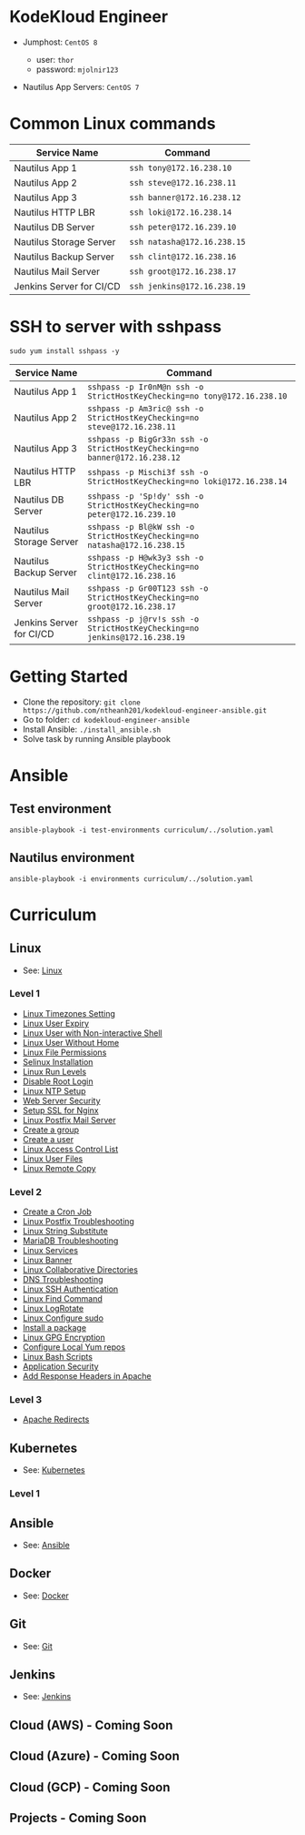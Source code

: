 # KodeKloud Engineer

- Jumphost: `CentOS 8`

    - user: `thor`
    - password: `mjolnir123`

- Nautilus App Servers: `CentOS 7`

# Common Linux commands

| Service Name             | Command                     |
|--------------------------|-----------------------------|
| Nautilus App 1           | `ssh tony@172.16.238.10`    |
| Nautilus App 2           | `ssh steve@172.16.238.11`   |
| Nautilus App 3           | `ssh banner@172.16.238.12`  |
| Nautilus HTTP LBR        | `ssh loki@172.16.238.14`    |
| Nautilus DB Server       | `ssh peter@172.16.239.10`   |
| Nautilus Storage Server  | `ssh natasha@172.16.238.15` |
| Nautilus Backup Server   | `ssh clint@172.16.238.16`   |
| Nautilus Mail Server     | `ssh groot@172.16.238.17`   |
| Jenkins Server for CI/CD | `ssh jenkins@172.16.238.19` |

# SSH to server with sshpass

`sudo yum install sshpass -y`

| Service Name             | Command                                                                    |
|--------------------------|----------------------------------------------------------------------------|
| Nautilus App 1           | `sshpass -p Ir0nM@n ssh -o StrictHostKeyChecking=no tony@172.16.238.10`    |
| Nautilus App 2           | `sshpass -p Am3ric@ ssh -o StrictHostKeyChecking=no steve@172.16.238.11`   |
| Nautilus App 3           | `sshpass -p BigGr33n ssh -o StrictHostKeyChecking=no banner@172.16.238.12` |
| Nautilus HTTP LBR        | `sshpass -p Mischi3f ssh -o StrictHostKeyChecking=no loki@172.16.238.14`   |
| Nautilus DB Server       | `sshpass -p 'Sp!dy' ssh -o StrictHostKeyChecking=no peter@172.16.239.10`   |
| Nautilus Storage Server  | `sshpass -p Bl@kW ssh -o StrictHostKeyChecking=no natasha@172.16.238.15`   |
| Nautilus Backup Server   | `sshpass -p H@wk3y3 ssh -o StrictHostKeyChecking=no clint@172.16.238.16`   |
| Nautilus Mail Server     | `sshpass -p Gr00T123 ssh -o StrictHostKeyChecking=no groot@172.16.238.17`  |
| Jenkins Server for CI/CD | `sshpass -p j@rv!s ssh -o StrictHostKeyChecking=no jenkins@172.16.238.19`  |

# Getting Started

- Clone the repository: `git clone https://github.com/ntheanh201/kodekloud-engineer-ansible.git`
- Go to folder: `cd kodekloud-engineer-ansible`
- Install Ansible: `./install_ansible.sh`
- Solve task by running Ansible playbook

# Ansible

## Test environment

`ansible-playbook -i test-environments curriculum/../solution.yaml`

## Nautilus environment

`ansible-playbook -i environments curriculum/../solution.yaml`

# Curriculum

## Linux

- See: [Linux](/curriculum/linux)

### Level 1

- [Linux Timezones Setting](/curriculum/linux/level-1/linux-timezones-setting/)
- [Linux User Expiry](/curriculum/linux/level-1/linux-user-expiry/)
- [Linux User with Non-interactive Shell](/curriculum/linux/level-1/linux-user-with-non-interactive-shell/)
- [Linux User Without Home](/curriculum/linux/level-1/linux-user-without-home/)
- [Linux File Permissions](/curriculum/linux/level-1/linux-file-permissions/)
- [Selinux Installation](/curriculum/linux/level-1/selinux-installation/)
- [Linux Run Levels](/curriculum/linux/level-1/linux-run-levels/)
- [Disable Root Login](/curriculum/linux/level-1/disable-root-login/)
- [Linux NTP Setup](/curriculum/linux/level-1/linux-ntp-setup/)
- [Web Server Security](/curriculum/linux/level-1/web-server-security)
- [Setup SSL for Nginx](/curriculum/linux/level-1/setup-ssl-nginx/)
- [Linux Postfix Mail Server](/curriculum/linux/level-1/linux-postfix-mail-server/)
- [Create a group](/curriculum/linux/level-1/create-a-group/)
- [Create a user](/curriculum/linux/level-1/create-a-user/)
- [Linux Access Control List](/curriculum/linux/level-1/linux-access-control-list/)
- [Linux User Files](/curriculum/linux/level-1/linux-user-files/)
- [Linux Remote Copy](/curriculum/linux/level-1/linux-remote-copy/)

### Level 2

- [Create a Cron Job](/curriculum/linux/level-2/create-a-cron-job/)
- [Linux Postfix Troubleshooting](/curriculum/linux/level-2/linux-postfix-troubleshooting/)
- [Linux String Substitute](/curriculum/linux/level-2/linux-string-substitute/)
- [MariaDB Troubleshooting](/curriculum/linux/level-2/mariadb-troubleshooting/)
- [Linux Services](/curriculum/linux/level-2/linux-services/)
- [Linux Banner](/curriculum/linux/level-2/linux-banner)
- [Linux Collaborative Directories](/curriculum/linux/level-2/linux-collaborative-directories/)
- [DNS Troubleshooting](/curriculum/linux/level-2/dns-troubleshooting/)
- [Linux SSH Authentication](/curriculum/linux/level-2/linux-ssh-authentication/)
- [Linux Find Command](/curriculum/linux/level-2/linux-find-command/)
- [Linux LogRotate](/curriculum/linux/level-2/linux-log-rotate/)
- [Linux Configure sudo](/curriculum/linux/level-2/linux-configure-sudo/)
- [Install a package](/curriculum/linux/level-2/install-a-package/)
- [Linux GPG Encryption](/curriculum/linux/level-2/linux-gpg-encryption/)
- [Configure Local Yum repos](/curriculum/linux/level-2/configure-local-yum-repos/)
- [Linux Bash Scripts](/curriculum/linux/level-2/linux-bash-scripts)
- [Application Security](/curriculum/linux/level-2/application-security/)
- [Add Response Headers in Apache](/curriculum/linux/level-2/add-response-headers-in-apache)

### Level 3

- [Apache Redirects](/curriculum/linux/level-3/apache-redirects/)

## Kubernetes

- See: [Kubernetes](/curriculum/kubernetes)

### Level 1

## Ansible

- See: [Ansible](/curriculum/ansible)

## Docker

- See: [Docker](/curriculum/docker)

## Git

- See: [Git](/curriculum/git)

## Jenkins

- See: [Jenkins](/curriculum/jenkins)

## Cloud (AWS) - Coming Soon

## Cloud (Azure) - Coming Soon

## Cloud (GCP) - Coming Soon

## Projects - Coming Soon